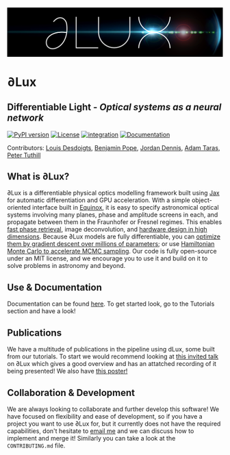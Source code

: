 ![Logo](assets/logo.jpg?raw=true)

# ∂Lux
## Differentiable Light - _Optical systems as a neural network_
[![PyPI version](https://badge.fury.io/py/dLux.svg)](https://badge.fury.io/py/dLux)
[![License](https://img.shields.io/badge/License-BSD%203--Clause-blue.svg)](https://opensource.org/licenses/BSD-3-Clause)
[![integration](https://github.com/LouisDesdoigts/dLux/actions/workflows/tests.yml/badge.svg)](https://github.com/LouisDesdoigts/dLux/actions/workflows/tests.yml)
[![Documentation](https://github.com/LouisDesdoigts/dLux/actions/workflows/documentation.yml/badge.svg)](https://louisdesdoigts.github.io/dLux/)

Contributors: [Louis Desdoigts](https://github.com/LouisDesdoigts), [Benjamin Pope](https://github.com/benjaminpope), [Jordan
Dennis](https://github.com/Jordan-Dennis), [Adam Taras](https://github.com/ataras2), [Peter Tuthill](https://github.com/ptuthill)

## What is ∂Lux?

∂Lux is a differentiable physical optics modelling framework built using [Jax](https://github.com/google/jax) for automatic differentiation and GPU acceleration. With a simple object-oriented interface built in [Equinox](https://github.com/patrick-kidger/equinox), it is easy to specify astronomical optical systems involving many planes, phase and amplitude screens in each, and propagate between them in the Fraunhofer or Fresnel regimes. This enables [fast phase retrieval](https://louisdesdoigts.github.io/dLux/notebooks/phase_retrieval_demo/), image deconvolution, and [hardware design in high dimensions](https://louisdesdoigts.github.io/dLux/notebooks/designing_a_mask/). Because ∂Lux models are fully differentiable, you can [optimize them by gradient descent over millions of parameters](https://louisdesdoigts.github.io/dLux/notebooks/flatfield_calibration/); or use [Hamiltonian Monte Carlo to accelerate MCMC sampling](https://louisdesdoigts.github.io/dLux/notebooks/HMC/). Our code is fully open-source under an MIT license, and we encourage you to use it and build on it to solve problems in astronomy and beyond.


## Use & Documentation

Documentation can be found [here](https://louisdesdoigts.github.io/dLux/). To get started look, go to the Tutorials section and have a look!

## Publications

We have a multitude of publications in the pipeline using dLux, some built from our tutorials. To start we would recommend looking at [this invited talk](https://louisdesdoigts.github.io/diff_optics/#/0/3) on ∂Lux which gives a good overview and has an attatched recording of it being presented! We also have [this poster!](https://spie.org/astronomical-telescopes-instrumentation/presentation/Optical-design-analysis-and-calibration-using-Lux/12180-160)

## Collaboration & Development

We are always looking to collaborate and further develop this software! We have focused on flexibility and ease of development, so if you have a project you want to use ∂Lux for, but it currently does not have the required capabilities, don't hesitate to [email me](louis.desdoigts@sydney.edu.au) and we can discuss how to implement and merge it! Similarly you can take a look at the `CONTRIBUTING.md` file.